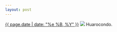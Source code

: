 ```yaml
---
layout: post
---
```


<p>
  <time><a href="/177">{{ page.date | date: "%e %B, %Y" }}</a></time>
  <a href="/177"><img src="{{ site.assets_url }}/177.jpg"/></a>
  <span>Huarocondo.</span>
</p>
